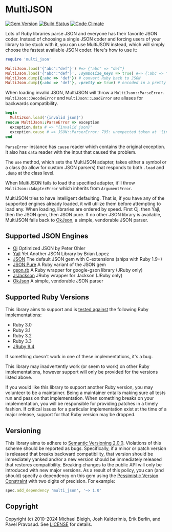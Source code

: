 # MultiJSON

[![Gem Version](http://img.shields.io/gem/v/multi_json.svg)][gem]
[![Build Status](https://github.com/intridea/multi_json/workflows/Test/badge.svg)][build]
[![Code Climate](https://codeclimate.com/github/intridea/multi_json.svg)][codeclimate]

Lots of Ruby libraries parse JSON and everyone has their favorite JSON coder.
Instead of choosing a single JSON coder and forcing users of your library to be
stuck with it, you can use MultiJSON instead, which will simply choose the
fastest available JSON coder. Here's how to use it:

```ruby
require 'multi_json'

MultiJson.load('{"abc":"def"}') #=> {"abc" => "def"}
MultiJson.load('{"abc":"def"}', :symbolize_keys => true) #=> {:abc => "def"}
MultiJson.dump({:abc => 'def'}) # convert Ruby back to JSON
MultiJson.dump({:abc => 'def'}, :pretty => true) # encoded in a pretty form (if supported by the coder)
```

When loading invalid JSON, MultiJSON will throw a `MultiJson::ParseError`. `MultiJson::DecodeError` and `MultiJson::LoadError` are aliases for backwards compatibility.

```ruby
begin
  MultiJson.load('{invalid json}')
rescue MultiJson::ParseError => exception
  exception.data # => "{invalid json}"
  exception.cause # => JSON::ParserError: 795: unexpected token at '{invalid json}'
end
```

`ParseError` instance has `cause` reader which contains the original exception.
It also has `data` reader with the input that caused the problem.

The `use` method, which sets the MultiJSON adapter, takes either a symbol or a
class (to allow for custom JSON parsers) that responds to both `.load` and `.dump`
at the class level.

When MultiJSON fails to load the specified adapter, it'll throw `MultiJson::AdapterError`
which inherits from `ArgumentError`.

MultiJSON tries to have intelligent defaulting. That is, if you have any of the
supported engines already loaded, it will utilize them before attempting to
load any. When loading, libraries are ordered by speed. First Oj, then Yajl,
then the JSON gem, then JSON pure. If no other JSON library is available,
MultiJSON falls back to [OkJson][], a simple, vendorable JSON parser.

## Supported JSON Engines

- [Oj][oj] Optimized JSON by Peter Ohler
- [Yajl][yajl] Yet Another JSON Library by Brian Lopez
- [JSON][json-gem] The default JSON gem with C-extensions (ships with Ruby 1.9+)
- [JSON Pure][json-gem] A Ruby variant of the JSON gem
- [gson.rb][gson] A Ruby wrapper for google-gson library (JRuby only)
- [JrJackson][jrjackson] JRuby wrapper for Jackson (JRuby only)
- [OkJson][okjson] A simple, vendorable JSON parser

## Supported Ruby Versions

This library aims to support and is [tested against](https://github.com/intridea/multi_json/actions/workflows/ci.yml) the following Ruby
implementations:

- Ruby 3.0
- Ruby 3.1
- Ruby 3.2
- Ruby 3.3
- [JRuby 9.4][jruby]

If something doesn't work in one of these implementations, it's a bug.

This library may inadvertently work (or seem to work) on other Ruby
implementations, however support will only be provided for the versions listed
above.

If you would like this library to support another Ruby version, you may
volunteer to be a maintainer. Being a maintainer entails making sure all tests
run and pass on that implementation. When something breaks on your
implementation, you will be responsible for providing patches in a timely
fashion. If critical issues for a particular implementation exist at the time
of a major release, support for that Ruby version may be dropped.

## Versioning

This library aims to adhere to [Semantic Versioning 2.0.0][semver]. Violations
of this scheme should be reported as bugs. Specifically, if a minor or patch
version is released that breaks backward compatibility, that version should be
immediately yanked and/or a new version should be immediately released that
restores compatibility. Breaking changes to the public API will only be
introduced with new major versions. As a result of this policy, you can (and
should) specify a dependency on this gem using the [Pessimistic Version
Constraint][pvc] with two digits of precision. For example:

```ruby
spec.add_dependency 'multi_json', '~> 1.0'
```

## Copyright

Copyright (c) 2010-2024 Michael Bleigh, Josh Kalderimis, Erik Berlin,
and Pavel Pravosud. See [LICENSE][] for details.

<!-- TODO: on main renaming, change this link -->
[build]: https://github.com/intridea/multi_json/actions?query=workflow%3ATest+branch%3Amaster+event%3Apush
[codeclimate]: https://codeclimate.com/github/intridea/multi_json
[gem]: https://rubygems.org/gems/multi_json
[gson]: https://github.com/avsej/gson.rb
[jrjackson]: https://github.com/guyboertje/jrjackson
[jruby]: http://www.jruby.org/
[json-gem]: https://github.com/flori/json
[json-pure]: https://github.com/flori/json
[license]: LICENSE.md
[macruby]: http://www.macruby.org/
[oj]: https://github.com/ohler55/oj
[okjson]: https://github.com/kr/okjson
[pvc]: http://docs.rubygems.org/read/chapter/16#page74
[semver]: http://semver.org/
[yajl]: https://github.com/brianmario/yajl-ruby
